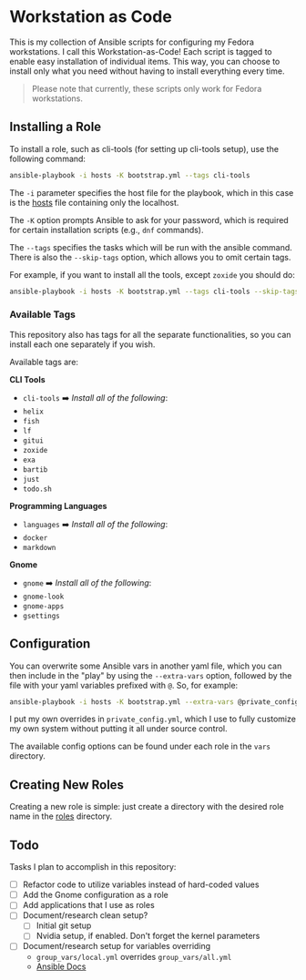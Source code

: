 # Workstation as Code

This is my collection of Ansible scripts for configuring my Fedora
workstations. I call this Workstation-as-Code! Each script is tagged to enable
easy installation of individual items. This way, you can choose to install only
what you need without having to install everything every time.

> Please note that currently, these scripts only work for Fedora workstations.

## Installing a Role

To install a role, such as cli-tools (for setting up cli-tools setup), use the
following command:

```bash
ansible-playbook -i hosts -K bootstrap.yml --tags cli-tools
```

The `-i` parameter specifies the host file for the playbook, which in this case
is the [hosts](/hosts) file containing only the localhost.

The `-K` option prompts Ansible to ask for your password, which is required for
certain installation scripts (e.g., `dnf` commands).

The `--tags` specifies the tasks which will be run with the ansible command.
There is also the `--skip-tags` option, which allows you to omit certain tags.

For example, if you want to install all the tools, except `zoxide` you should
do:

```bash
ansible-playbook -i hosts -K bootstrap.yml --tags cli-tools --skip-tags zoxide
```

### Available Tags

This repository also has tags for all the separate functionalities, so you can
install each one separately if you wish.

Available tags are:

**CLI Tools**

- `cli-tools` :arrow_right: *Install all of the following*:
- `helix`
- `fish`
- `lf`
- `gitui`
- `zoxide`
- `exa`
- `bartib`
- `just`
- `todo.sh`

**Programming Languages**

- `languages` :arrow_right: *Install all of the following*:
- `docker`
- `markdown`

**Gnome**

- `gnome` :arrow_right: *Install all of the following*:
- `gnome-look`
- `gnome-apps`
- `gsettings`

## Configuration

You can overwrite some Ansible vars in another yaml file, which you can then
include in the "play" by using the `--extra-vars` option, followed by the file
with your yaml variables prefixed with `@`. So, for example:

```bash
ansible-playbook -i hosts -K bootstrap.yml --extra-vars @private_config.yml
```

I put my own overrides in `private_config.yml`, which I use to fully customize
my own system without putting it all under source control.

The available config options can be found under each role in the `vars`
directory.

## Creating New Roles

Creating a new role is simple: just create a directory with the desired role
name in the [roles](/roles) directory.

## Todo

Tasks I plan to accomplish in this repository:

- [ ] Refactor code to utilize variables instead of hard-coded values
- [ ] Add the Gnome configuration as a role
- [ ] Add applications that I use as roles
- [ ] Document/research clean setup?
  - [ ] Initial git setup
  - [ ] Nvidia setup, if enabled. Don't forget the kernel parameters
- [ ] Document/research setup for variables overriding
  - `group_vars/local.yml` overrides `group_vars/all.yml`
  - [Ansible Docs](https://docs.ansible.com/ansible/latest/playbook_guide/playbooks_variables.html)
